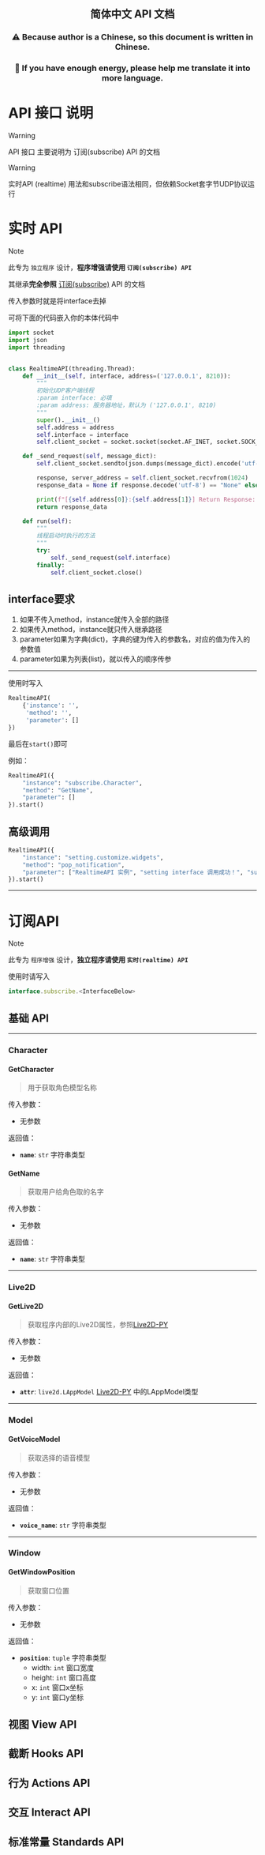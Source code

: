 <div align="center">
    <h2>简体中文 API 文档</h2>
    <h3>⚠️ Because author is a Chinese, so this document is written in Chinese.</h3>
    <h3>🌸 If you have enough energy, please help me translate it into more language.</h3>
</div>

# API 接口 说明

> [!WARNING]
> API 接口 主要说明为 订阅(subscribe) API 的文档

> [!WARNING]
> 实时API (realtime) 用法和subscribe语法相同，但依赖Socket套字节UDP协议运行

# 实时 API

> [!NOTE]
> 此专为 `独立程序` 设计，**程序增强请使用 `订阅(subscribe) API`**

其继承**完全参照** [订阅(subscribe)](#订阅API) API 的文档

传入参数时就是将interface去掉

可将下面的代码嵌入你的本体代码中

```python
import socket
import json
import threading


class RealtimeAPI(threading.Thread):
    def __init__(self, interface, address=('127.0.0.1', 8210)):
        """
        初始化UDP客户端线程
        :param interface: 必填
        :param address: 服务器地址，默认为 ('127.0.0.1', 8210)
        """
        super().__init__()
        self.address = address
        self.interface = interface
        self.client_socket = socket.socket(socket.AF_INET, socket.SOCK_DGRAM)

    def _send_request(self, message_dict):
        self.client_socket.sendto(json.dumps(message_dict).encode('utf-8'), self.address)

        response, server_address = self.client_socket.recvfrom(1024)
        response_data = None if response.decode('utf-8') == "None" else response.decode('utf-8')

        print(f"[{self.address[0]}:{self.address[1]}] Return Response: {response_data}")
        return response_data

    def run(self):
        """
        线程启动时执行的方法
        """
        try:
            self._send_request(self.interface)
        finally:
            self.client_socket.close()

```

## interface要求

1. 如果不传入method，instance就传入全部的路径
2. 如果传入method，instance就只传入继承路径
3. parameter如果为字典(dict)，字典的键为传入的参数名，对应的值为传入的参数值
4. parameter如果为列表(list)，就以传入的顺序传参

---

使用时写入 
```python
RealtimeAPI(
    {'instance': '', 
     'method': '', 
     'parameter': []
})
```

最后在`start()`即可

例如：

```python
RealtimeAPI({
    "instance": "subscribe.Character",
    "method": "GetName",
    "parameter": []
}).start()
```

## 高级调用

```python
RealtimeAPI({
    "instance": "setting.customize.widgets",
    "method": "pop_notification",
    "parameter": ["RealtimeAPI 实例", "setting interface 调用成功！", "success"]
}).start()
```

---

# 订阅API

> [!NOTE]
> 此专为 `程序增强` 设计，**独立程序请使用 `实时(realtime) API`**

使用时请写入

```javascript
interface.subscribe.<InterfaceBelow>
```

## 基础 API

---

### Character

#### GetCharacter

> 用于获取角色模型名称 

传入参数：

- 无参数

返回值：

- **`name`**: `str` 字符串类型

#### GetName

> 获取用户给角色取的名字
 
传入参数：

- 无参数

返回值：

- **`name`**: `str` 字符串类型

---

### Live2D

#### GetLive2D

> 获取程序内部的Live2D属性，参照[Live2D-PY](https://github.com/Arkueid/live2d-py)

传入参数：

- 无参数

返回值：

- **`attr`**: `live2d.LAppModel` [Live2D-PY](https://github.com/Arkueid/live2d-py) 中的LAppModel类型

---

### Model

#### GetVoiceModel

> 获取选择的语音模型

传入参数：

- 无参数

返回值：

- **`voice_name`**: `str` 字符串类型

---

### Window

#### GetWindowPosition

> 获取窗口位置

传入参数：

- 无参数

返回值：

- **`position`**: `tuple` 字符串类型
  - width: `int` 窗口宽度
  - height: `int` 窗口高度
  - x: `int` 窗口x坐标
  - y: `int` 窗口y坐标

## 视图 View API

## 截断 Hooks API

## 行为 Actions API

## 交互 Interact API

## 标准常量 Standards API
